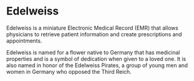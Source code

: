 # Edelweiss
Edelweiss is a miniature Electronic Medical Record (EMR) that allows physicians to retrieve patient information
and create prescriptions and appointments.

Edelweiss is named for a flower native to Germany that has medicinal properties and is a symbol of dedication when
given to a loved one. It is also named in honor of the Edelweiss Pirates, 
a group of young men and women in Germany who opposed the Third Reich.
